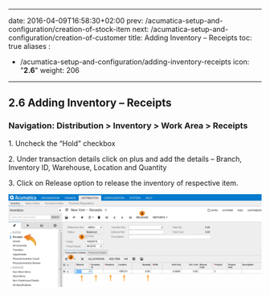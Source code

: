 
---
date: 2016-04-09T16:58:30+02:00
prev: /acumatica-setup-and-configuration/creation-of-stock-item
next: /acumatica-setup-and-configuration/creation-of-customer
title: Adding Inventory – Receipts
toc: true
aliases :
  - /acumatica-setup-and-configuration/adding-inventory-receipts
icon: "<b>2.6</b>"
weight: 206
---

## 2.6 Adding Inventory – Receipts

### Navigation: Distribution > Inventory > Work Area > Receipts

<p>1. Uncheck the “Hold” checkbox</p>

<p>2. Under transaction details click on plus and add the details – Branch, Inventory ID, Warehouse, Location
and Quantity</p>

<p>3. Click on Release option to release the inventory of respective item.</p>

![adding-inventory-receipts](images/adding-inventory-receipts-1.png?classes=shadow)



